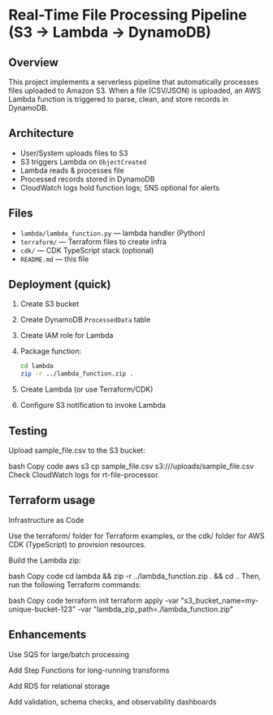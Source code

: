 # Real-Time File Processing Pipeline (S3 → Lambda → DynamoDB)

## Overview

This project implements a serverless pipeline that automatically processes files uploaded to Amazon S3. When a file (CSV/JSON) is uploaded, an AWS Lambda function is triggered to parse, clean, and store records in DynamoDB.

## Architecture

- User/System uploads files to S3
- S3 triggers Lambda on `ObjectCreated`
- Lambda reads & processes file
- Processed records stored in DynamoDB
- CloudWatch logs hold function logs; SNS optional for alerts

## Files

- `lambda/lambda_function.py` — lambda handler (Python)
- `terraform/` — Terraform files to create infra
- `cdk/` — CDK TypeScript stack (optional)
- `README.md` — this file

## Deployment (quick)

1. Create S3 bucket
2. Create DynamoDB `ProcessedData` table
3. Create IAM role for Lambda
4. Package function:

   ```bash
   cd lambda
   zip -r ../lambda_function.zip .
5. Create Lambda (or use Terraform/CDK)

6. Configure S3 notification to invoke Lambda

## Testing
Upload sample_file.csv to the S3 bucket:

bash
Copy code
aws s3 cp sample_file.csv s3://<bucket-name>/uploads/sample_file.csv
Check CloudWatch logs for rt-file-processor.

## Terraform usage
Infrastructure as Code

Use the terraform/ folder for Terraform examples, or the cdk/ folder for AWS CDK (TypeScript) to provision resources.

Build the Lambda zip:

bash
Copy code
cd lambda && zip -r ../lambda_function.zip . && cd ..
Then, run the following Terraform commands:

bash
Copy code
terraform init
terraform apply -var "s3_bucket_name=my-unique-bucket-123" -var "lambda_zip_path=./lambda_function.zip"

## Enhancements
Use SQS for large/batch processing

Add Step Functions for long-running transforms

Add RDS for relational storage

Add validation, schema checks, and observability dashboards

